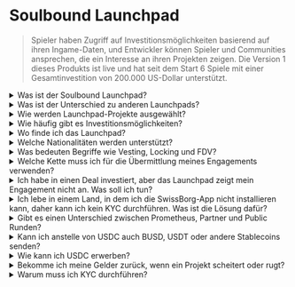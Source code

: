# Soulbound Launchpad

> Spieler haben Zugriff auf Investitionsmöglichkeiten basierend auf ihren Ingame-Daten, und Entwickler können Spieler und Communities ansprechen, die ein Interesse an ihren Projekten zeigen. Die Version 1 dieses Produkts ist live und hat seit dem Start 6 Spiele mit einer Gesamtinvestition von 200.000 US-Dollar unterstützt.

<details>

<summary>Was ist der Soulbound Launchpad?</summary>

Der Soulbound Launchpad ist eine Plattform, die Spieler mit Spielen verbindet, die Kapital auf der Grundlage ihrer digitalen Identität aufbringen. Es ermöglicht Spieleentwicklern, gezielt bestimmte Spieler anhand ihrer digitalen Identitäten anzusprechen und Gelder zu sammeln.

</details>

<details>

<summary>Was ist der Unterschied zu anderen Launchpads?</summary>

Spieler, die über das Credential-Netzwerk mit dem Soulbound Launchpad verbunden sind, erhalten Zugang zu Deals, die auf ihre Spielerfahrungen zugeschnitten sind. Das bedeutet, dass ein FPS-Spieler eher eine Gelegenheit im Zusammenhang mit FPS-Spielen erhält.

</details>

<details>

<summary>Wie werden Launchpad-Projekte ausgewählt?</summary>

Der Investmentrat führt einen gründlichen mehrstufigen Due-Diligence-Prozess durch, der in einem umfassenden Bericht gipfelt. Im privaten Markt (Venture Capitalists, Business Angels) führen wir einige der umfassendsten und detailliertesten Due-Diligence-Berichte im GameFi-Sektor.

</details>

<details>

<summary>Wie häufig gibt es Investitionsmöglichkeiten?</summary>

Unsere Fähigkeit, Projekte anzunehmen, hängt vollständig von der Qualität unserer Deal-Flow ab. Daher betrachten wir nur Projekte, die hohe Qualitätsstandards erfüllen.

</details>

<details>

<summary>Wo finde ich das Launchpad?</summary>

Du findest das Launchpad [hier](https://launchpad.xborg.com/).

</details>

<details>

<summary>Welche Nationalitäten werden unterstützt?</summary>

Wir unterstützen die Länder, die von SwissBorg unterstützt werden. Die vollständige Liste findest du hier: [https://swissborg.com/supported-countries](https://swissborg.com/supported-countries)

</details>

<details>

<summary>Was bedeuten Begriffe wie Vesting, Locking und FDV?</summary>

* **Vesting** bezieht sich auf den Zeitraum, in dem die Tokens verteilt werden.
* **Locking** bezieht sich auf den Zeitraum, in dem die Tokens gesperrt sind.
* **FDV** bezieht sich auf die Bewertung eines Tokens, die durch Multiplikation seines Preises mit der maximalen Versorgung berechnet wird (Fully Diluted Valuation).

</details>

<details>

<summary>Welche Kette muss ich für die Übermittlung meines Engagements verwenden?</summary>

Ethereum, über USDC (ERC-20).

</details>

<details>

<summary>Ich habe in einen Deal investiert, aber das Launchpad zeigt mein Engagement nicht an. Was soll ich tun?</summary>

Wenn das Launchpad das Engagement nicht anzeigt, eröffne bitte ein Support-Ticket auf Discord.

</details>

<details>

<summary>Ich lebe in einem Land, in dem ich die SwissBorg-App nicht installieren kann, daher kann ich kein KYC durchführen. Was ist die Lösung dafür?</summary>

Derzeit unterstützen wir nur Nationalitäten, die in der SwissBorg-App verfügbar sind. XBorg arbeitet aktiv daran, sein Netzwerk zu erweitern, und mit der Zeit werden weitere Regionen und Nationalitäten für KYC berechtigt sein.

</details>

<details>

<summary>Gibt es einen Unterschied zwischen Prometheus, Partner und Public Runden?</summary>

Die Runden, für die Benutzer berechtigt sind, variieren je nach ihrer demografischen Situation. Prometheus-Inhaber erhalten die größten Vorteile und müssen keine Gebühren zahlen, während andere Runden unterschiedliche Gebühren und Zuteilungsgrößen haben.

</details>

<details>

<summary>Kann ich anstelle von USDC auch BUSD, USDT oder andere Stablecoins senden?</summary>

Derzeit unterstützen wir nur USDC.

</details>

<details>

<summary>Wie kann ich USDC erwerben?</summary>

SwissBorg ist eine der besten Optionen, um USDC gegen andere Kryptowährungen oder Fiat zu erwerben.

</details>

<details>

<summary>Bekomme ich meine Gelder zurück, wenn ein Projekt scheitert oder rugt?</summary>

Wir führen gründliche Due-Diligence-Prüfungen der Launchpad-Möglichkeiten von XBorg durch, um die Anzahl der Projekte, die scheitern, zu begrenzen.

Es wird keine Rückerstattung erfolgen, wenn es als Fehler der Investoren angesehen wird.

</details>

<details>

<summary>Warum muss ich KYC durchführen?</summary>

Damit XBorg den relevanten Rechtsvorschriften in Bezug auf Launchpads entspricht.

</details>